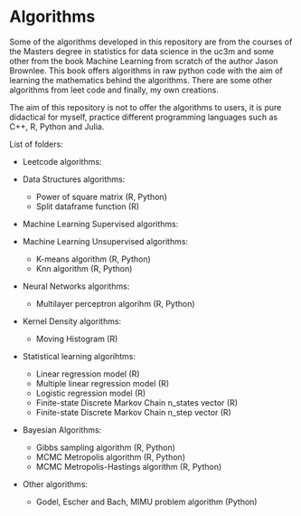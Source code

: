 # Algorithms

Some of the algorithms developed in this repository are from the courses of the Masters degree in statistics for data science in the uc3m and some other from the book Machine Learning from scratch of the author Jason Brownlee. This book offers algorithms in raw python code with the aim of learning the mathematics behind the algorithms. There are some other algorithms from leet code and finally, my own creations.

The aim of this repository is not to offer the algorithms to users, it is pure didactical for myself, practice different programming languages such as C++, R, Python and Julia.

List of folders:

- Leetcode algorithms:

- Data Structures algorithms:

  - Power of square matrix (R, Python)
  - Split dataframe function (R)

- Machine Learning Supervised algorithms:

- Machine Learning Unsupervised algorithms:

  - K-means algorithm (R, Python)
  - Knn algorithm (R, Python)
 
- Neural Networks algorithms:

  - Multilayer perceptron algorihm (R, Python)

- Kernel Density algorithms:

  - Moving Histogram (R)
  
- Statistical learning algorihtms:

  - Linear regression model (R)
  - Multiple linear regression model (R)
  - Logistic regression model (R)
  - Finite-state Discrete Markov Chain n_states vector (R)
  - Finite-state Discrete Markov Chain n_step vector (R)

- Bayesian Algorithms:

  - Gibbs sampling algorithm (R, Python)
  - MCMC Metropolis algorithm (R, Python)
  - MCMC Metropolis-Hastings algorithm (R, Python)

- Other algorithms:

  - Godel, Escher and Bach, MIMU problem algorithm (Python)



